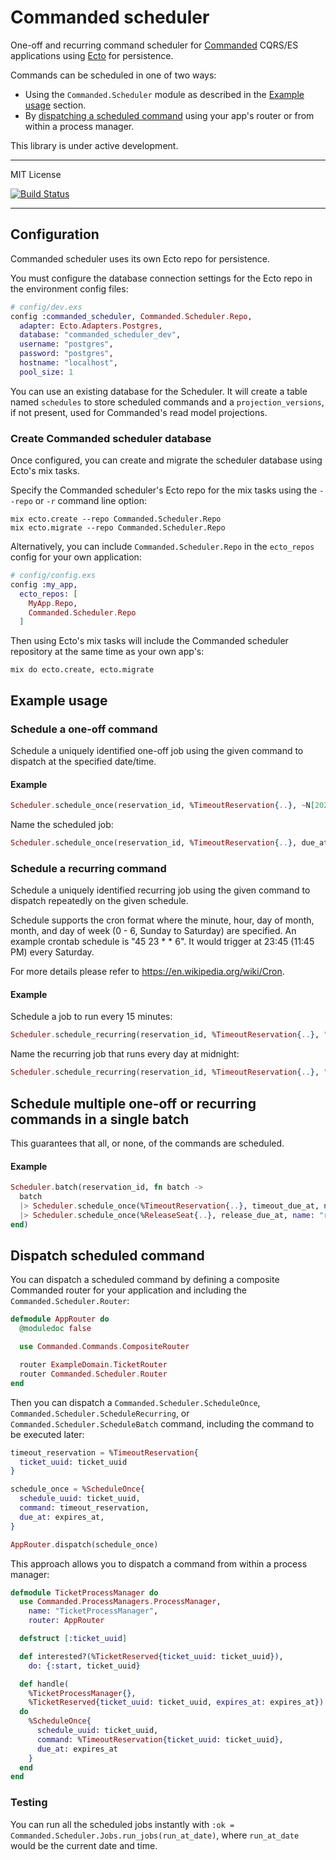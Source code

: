 # Commanded scheduler

One-off and recurring command scheduler for [Commanded](https://github.com/commanded/commanded) CQRS/ES applications using [Ecto](https://github.com/elixir-ecto/ecto) for persistence.

Commands can be scheduled in one of two ways:

- Using the `Commanded.Scheduler` module as described in the [Example usage](#example-usage) section.
- By [dispatching a scheduled command](#dispatch-scheduled-command) using your app's router or from within a process manager.

This library is under active development.

---

MIT License

[![Build Status](https://travis-ci.org/commanded/commanded-scheduler.svg?branch=master)](https://travis-ci.org/commanded/commanded-scheduler)

---

## Configuration

Commanded scheduler uses its own Ecto repo for persistence.

You must configure the database connection settings for the Ecto repo in the environment config files:

```elixir
# config/dev.exs
config :commanded_scheduler, Commanded.Scheduler.Repo,
  adapter: Ecto.Adapters.Postgres,
  database: "commanded_scheduler_dev",
  username: "postgres",
  password: "postgres",
  hostname: "localhost",
  pool_size: 1
```

You can use an existing database for the Scheduler. It will create a table named `schedules` to store scheduled commands and a `projection_versions`, if not present, used for Commanded's read model projections.

### Create Commanded scheduler database

Once configured, you can create and migrate the scheduler database using Ecto's mix tasks.

Specify the Commanded scheduler's Ecto repo for the mix tasks using the `--repo` or `-r` command line option:

```console
mix ecto.create --repo Commanded.Scheduler.Repo
mix ecto.migrate --repo Commanded.Scheduler.Repo
```

Alternatively, you can include `Commanded.Scheduler.Repo` in the `ecto_repos` config for your own application:

```elixir
# config/config.exs
config :my_app,
  ecto_repos: [
    MyApp.Repo,
    Commanded.Scheduler.Repo
  ]
```

Then using Ecto's mix tasks will include the Commanded scheduler repository at the same time as your own app's:

```console
mix do ecto.create, ecto.migrate
```

## Example usage

### Schedule a one-off command

Schedule a uniquely identified one-off job using the given command to dispatch at the specified date/time.

#### Example

```elixir
Scheduler.schedule_once(reservation_id, %TimeoutReservation{..}, ~N[2020-01-01 12:00:00])
```

Name the scheduled job:

```elixir
Scheduler.schedule_once(reservation_id, %TimeoutReservation{..}, due_at, name: "timeout")
```

### Schedule a recurring command

Schedule a uniquely identified recurring job using the given command to dispatch repeatedly on the given schedule.

Schedule supports the cron format where the minute, hour, day of month, month, and day of week (0 - 6, Sunday to Saturday) are specified. An example crontab schedule is "45 23 * * 6". It would trigger at 23:45 (11:45 PM) every Saturday.

For more details please refer to https://en.wikipedia.org/wiki/Cron.

#### Example

Schedule a job to run every 15 minutes:

```elixir
Scheduler.schedule_recurring(reservation_id, %TimeoutReservation{..}, "*/15 * * * *")
```

Name the recurring job that runs every day at midnight:

```elixir
Scheduler.schedule_recurring(reservation_id, %TimeoutReservation{..}, "@daily", name: "timeout")
```

## Schedule multiple one-off or recurring commands in a single batch

This guarantees that all, or none, of the commands are scheduled.

#### Example

```elixir
Scheduler.batch(reservation_id, fn batch ->
  batch
  |> Scheduler.schedule_once(%TimeoutReservation{..}, timeout_due_at, name: "timeout")
  |> Scheduler.schedule_once(%ReleaseSeat{..}, release_due_at, name: "release")
end)
```

## Dispatch scheduled command

You can dispatch a scheduled command by defining a composite Commanded router for your application and including the `Commanded.Scheduler.Router`:

```elixir
defmodule AppRouter do
  @moduledoc false

  use Commanded.Commands.CompositeRouter

  router ExampleDomain.TicketRouter
  router Commanded.Scheduler.Router
end
```

Then you can dispatch a `Commanded.Scheduler.ScheduleOnce`, `Commanded.Scheduler.ScheduleRecurring`, or `Commanded.Scheduler.ScheduleBatch` command, including the command to be executed later:

```elixir
timeout_reservation = %TimeoutReservation{
  ticket_uuid: ticket_uuid
}

schedule_once = %ScheduleOnce{
  schedule_uuid: ticket_uuid,
  command: timeout_reservation,
  due_at: expires_at,
}

AppRouter.dispatch(schedule_once)
```

This approach allows you to dispatch a command from within a process manager:

```elixir
defmodule TicketProcessManager do
  use Commanded.ProcessManagers.ProcessManager,
    name: "TicketProcessManager",
    router: AppRouter

  defstruct [:ticket_uuid]

  def interested?(%TicketReserved{ticket_uuid: ticket_uuid}),
    do: {:start, ticket_uuid}

  def handle(
    %TicketProcessManager{},
    %TicketReserved{ticket_uuid: ticket_uuid, expires_at: expires_at})
  do
    %ScheduleOnce{
      schedule_uuid: ticket_uuid,
      command: %TimeoutReservation{ticket_uuid: ticket_uuid},
      due_at: expires_at
    }
  end
end
```

### Testing

You can run all the scheduled jobs instantly with `:ok = Commanded.Scheduler.Jobs.run_jobs(run_at_date)`, where `run_at_date` would be the current date and time.
